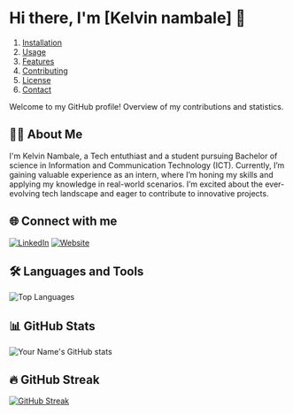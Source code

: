 # Hi there, I'm [Kelvin nambale] 👋
1. [Installation](#installation)
2. [Usage](#usage)
3. [Features](#features)
4. [Contributing](#contributing)
5. [License](#license)
6. [Contact](#contact)

Welcome to my GitHub profile! Overview of my contributions and statistics.

## 👨‍💻 About Me

I'm Kelvin Nambale, a Tech entuthiast and a student pursuing Bachelor of science in Information and Communication Technology (ICT). Currently, I’m gaining valuable experience as an intern, where I’m honing my skills and applying my knowledge in real-world scenarios. I’m excited about the ever-evolving tech landscape and eager to contribute to innovative projects.
## 🌐 Connect with me

[![LinkedIn](https://img.shields.io/badge/LinkedIn-Profile-blue?style=social&logo=linkedin)](https://www.linkedin.com/in/kelvinnambale/)
[![Website](https://img.shields.io/badge/Website-Visit-green)](https://kelvinnambale.github.io/portfolio-website/)

## 🛠️ Languages and Tools
![Top Languages](https://github-readme-stats.vercel.app/api/top-langs/?username=kelvinnambale&layout=compact&theme=dark)


## 📊 GitHub Stats

![Your Name's GitHub stats](https://github-readme-stats.vercel.app/api?username=kelvinnambale&show_icons=true&hide_title=true&count_private=true&hide=prs&theme=dark)

## 🔥 GitHub Streak

[![GitHub Streak](https://github-readme-streak-stats.herokuapp.com/?user=kelvinnambale&theme=dark)](https://git.io/streak-stats)



